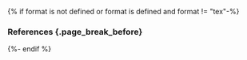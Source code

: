 {% if format is not defined or format is defined and format != "tex"-%}
### References <!-- $data-collapsed="true" --> {.page_break_before}

<!-- 
  This style exists in the accordion plugin already, but it will be loaded after 
  this section, and thus the browser will start to render the intensive refs div 
  (despite it explicitly being set to collapsed). Duplicate here to hopefully 
  *immediately* hide the references div before the browser tries to render.
-->
<style>
  *:not(h2)[data-collapsed="true"] {
    display: none;
  }
</style>
<!-- Explicitly insert bibliography here -->
<div id="refs" data-collapsed="true"></div>
{%- endif %}

<!-- Define citation tags below -->
[@tag:Park2020_distancing]: url:https://github.com/parksw3/Korea-analysis/blob/master/v1/korea.pdf

<!-- Individual sections that have been published as preprints or journal manuscripts -->
[@individual-pathogenesis]: arxiv:2102.01521
[@individual-nutraceuticals]: https://pubmed.ncbi.nlm.nih.gov/33947804/
[@individual-pharmaceuticals]: arxiv:2103.02723
